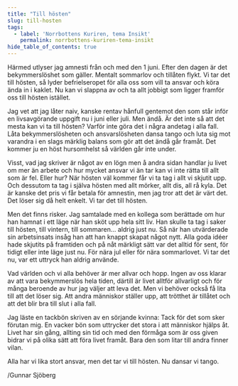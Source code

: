 ```yaml
---
title: "Till hösten"
slug: till-hosten
tags:
  - label: 'Norrbottens Kuriren, tema Insikt'
    permalink: norrbottens-kuriren-tema-insikt
hide_table_of_contents: true
---
```

Härmed utlyser jag amnesti från och med den 1 juni. Efter den dagen är det bekymmerslöshet som gäller. Mentalt sommarlov och tillåten flykt. Vi tar det till hösten, så lyder befrielseropet för alla oss som vill ta ansvar och köra ända in i kaklet. Nu kan vi slappna av och ta allt jobbigt som ligger framför oss till hösten istället.

<!--truncate-->

Jag vet att jag låter naiv, kanske rentav hånfull gentemot den som står inför en livsavgörande uppgift nu i juni eller juli. Men ändå. Är det inte så att det mesta kan vi ta till hösten? Varför inte göra det i några andetag i alla fall. Låta bekymmerslösheten och ansvarslösheten dansa tango och luta sig mot varandra i en slags märklig balans som gör att det ändå går framåt. Det kommer ju en höst hursomhelst så världen går inte under.

Visst, vad jag skriver är något av en lögn men å andra sidan handlar ju livet om mer än arbete och hur mycket ansvar vi än tar kan vi inte rätta till allt som är fel. Eller hur? När hösten väl kommer får vi ta tag i allt vi skjutit upp. Och dessutom ta tag i själva hösten med allt mörker, allt dis, all rå kyla. Det är kanske det pris vi får betala för amnestin, men jag tror att det är värt det. Det löser sig då helt enkelt. Vi tar det till hösten.

Men det finns risker. Jag samtalade med en kollega som berättade om hur han hamnat i ett läge när han sköt upp hela sitt liv. Han skulle ta tag i saker till hösten, till vintern, till sommaren… aldrig just nu. Så när han utvärderade sin arbetsinsats insåg han att han knappt skapat något nytt. Alla goda idéer hade skjutits på framtiden och på nåt märkligt sätt var det alltid för sent, för tidigt eller inte läge just nu. För nära jul eller för nära sommarlovet. Vi tar det nu, var ett uttryck han aldrig använde.

Vad världen och vi alla behöver är mer allvar och hopp. Ingen av oss klarar av att vara bekymmerslös hela tiden, därtill är livet alltför allvarligt och för många beroende av hur jag väljer att leva det. Men vi behöver också få lita till att det löser sig. Att andra människor ställer upp, att trötthet är tillåtet och att det blir bra till slut i alla fall. 

Jag läste en tackbön skriven av en sörjande kvinna: Tack för det som sker förutan mig. En vacker bön som uttrycker det stora i att människor hjälps åt. Livet har sin gång, allting sin tid och med den förmåga som är oss given bidrar vi på olika sätt att föra livet framåt. Bara den som litar till andra finner vilan. 

Alla har vi lika stort ansvar, men det tar vi till hösten. Nu dansar vi tango.

/Gunnar Sjöberg
